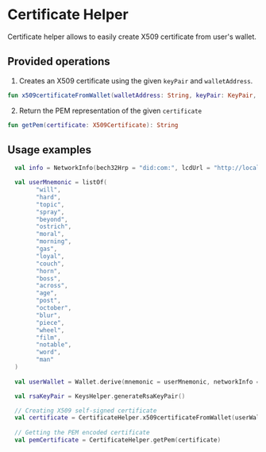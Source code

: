 # Certificate Helper
Certificate helper allows to easily create X509 certificate from user's wallet.

## Provided operations
1. Creates an X509 certificate using the given `keyPair` and `walletAddress`.
```kotlin
fun x509certificateFromWallet(walletAddress: String, keyPair: KeyPair, digestAlgorithm: String = "SHA256withRSA"): X509Certificate
```
2. Return the PEM representation of the given `certificate`
```kotlin
fun getPem(certificate: X509Certificate): String
```
## Usage examples
```kotlin
  val info = NetworkInfo(bech32Hrp = "did:com:", lcdUrl = "http://localhost:1317")

  val userMnemonic = listOf(
        "will",
        "hard",
        "topic",
        "spray",
        "beyond",
        "ostrich",
        "moral",
        "morning",
        "gas",
        "loyal",
        "couch",
        "horn",
        "boss",
        "across",
        "age",
        "post",
        "october",
        "blur",
        "piece",
        "wheel",
        "film",
        "notable",
        "word",
        "man"
  )
  
  val userWallet = Wallet.derive(mnemonic = userMnemonic, networkInfo = info)

  val rsaKeyPair = KeysHelper.generateRsaKeyPair()

  // Creating X509 self-signed certificate
  val certificate = CertificateHelper.x509certificateFromWallet(userWallet.bech32Address, rsaKeyPair)
  
  // Getting the PEM encoded certificate
  val pemCertificate = CertificateHelper.getPem(certificate)
```

